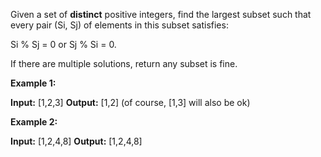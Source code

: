 
Given a set of  **distinct**  positive integers, find the largest subset such that every pair (Si, Sj) of elements in this subset satisfies:

Si  % Sj  = 0 or Sj  % Si  = 0.

If there are multiple solutions, return any subset is fine.

**Example 1:**

**Input:** [1,2,3]
**Output:** [1,2] (of course, [1,3] will also be ok)

**Example 2:**

**Input:** [1,2,4,8]
**Output:** [1,2,4,8]